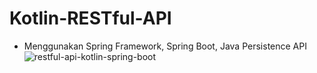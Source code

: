 # Kotlin-RESTful-API
 - Menggunakan Spring Framework, Spring Boot, Java Persistence API 
![restful-api-kotlin-spring-boot](https://user-images.githubusercontent.com/59316805/122644929-d7e32880-d141-11eb-9628-3e9196384ad4.jpg)

